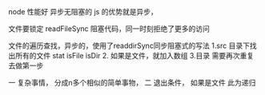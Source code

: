 node 性能好 异步无阻塞的
js 的优势就是异步，

文件要锁定
readFileSync 阻塞代码，同一时刻拒绝了更多的访问

文件的遍历查找，异步的，使用了readdirSync同步阻塞式的写法
1.src 目录下找出所有的文件
  stat  isFile isDir
  2. 如果是文件，就加入数组
    3.目录 需要再次重复去做第一步

一 复杂事情， 分成n多个相似的简单事物，
二 退出条件， 如果是文件
此为递归